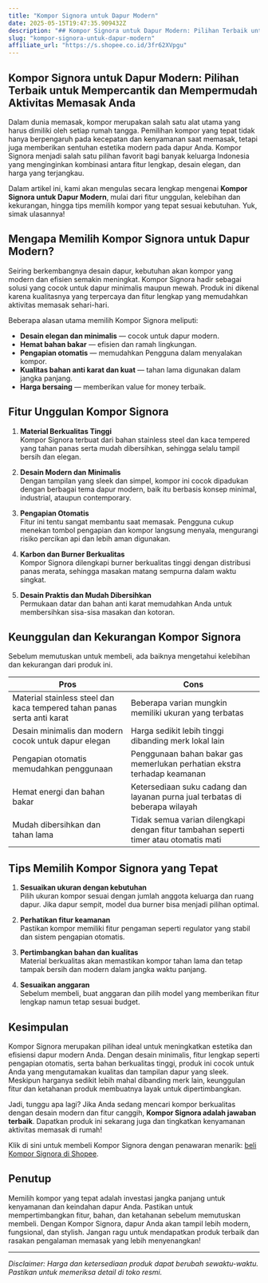 ```yaml
---
title: "Kompor Signora untuk Dapur Modern"
date: 2025-05-15T19:47:35.909432Z
description: "## Kompor Signora untuk Dapur Modern: Pilihan Terbaik untuk Mempercantik dan Mempermudah Aktivitas Memasak Anda..."
slug: "kompor-signora-untuk-dapur-modern"
affiliate_url: "https://s.shopee.co.id/3fr62XVpgu"
---
```

## Kompor Signora untuk Dapur Modern: Pilihan Terbaik untuk Mempercantik dan Mempermudah Aktivitas Memasak Anda

Dalam dunia memasak, kompor merupakan salah satu alat utama yang harus dimiliki oleh setiap rumah tangga. Pemilihan kompor yang tepat tidak hanya berpengaruh pada kecepatan dan kenyamanan saat memasak, tetapi juga memberikan sentuhan estetika modern pada dapur Anda. Kompor Signora menjadi salah satu pilihan favorit bagi banyak keluarga Indonesia yang menginginkan kombinasi antara fitur lengkap, desain elegan, dan harga yang terjangkau.

Dalam artikel ini, kami akan mengulas secara lengkap mengenai **Kompor Signora untuk Dapur Modern**, mulai dari fitur unggulan, kelebihan dan kekurangan, hingga tips memilih kompor yang tepat sesuai kebutuhan. Yuk, simak ulasannya!

## Mengapa Memilih Kompor Signora untuk Dapur Modern?

Seiring berkembangnya desain dapur, kebutuhan akan kompor yang modern dan efisien semakin meningkat. Kompor Signora hadir sebagai solusi yang cocok untuk dapur minimalis maupun mewah. Produk ini dikenal karena kualitasnya yang terpercaya dan fitur lengkap yang memudahkan aktivitas memasak sehari-hari.

Beberapa alasan utama memilih Kompor Signora meliputi:

- **Desain elegan dan minimalis** — cocok untuk dapur modern.
- **Hemat bahan bakar** — efisien dan ramah lingkungan.
- **Pengapian otomatis** — memudahkan Pengguna dalam menyalakan kompor.
- **Kualitas bahan anti karat dan kuat** — tahan lama digunakan dalam jangka panjang.
- **Harga bersaing** — memberikan value for money terbaik.

## Fitur Unggulan Kompor Signora

1. **Material Berkualitas Tinggi**  
Kompor Signora terbuat dari bahan stainless steel dan kaca tempered yang tahan panas serta mudah dibersihkan, sehingga selalu tampil bersih dan elegan.

2. **Desain Modern dan Minimalis**  
Dengan tampilan yang sleek dan simpel, kompor ini cocok dipadukan dengan berbagai tema dapur modern, baik itu berbasis konsep minimal, industrial, ataupun contemporary.

3. **Pengapian Otomatis**  
Fitur ini tentu sangat membantu saat memasak. Pengguna cukup menekan tombol pengapian dan kompor langsung menyala, mengurangi risiko percikan api dan lebih aman digunakan.

4. **Karbon dan Burner Berkualitas**  
Kompor Signora dilengkapi burner berkualitas tinggi dengan distribusi panas merata, sehingga masakan matang sempurna dalam waktu singkat.

5. **Desain Praktis dan Mudah Dibersihkan**  
Permukaan datar dan bahan anti karat memudahkan Anda untuk membersihkan sisa-sisa masakan dan kotoran.

## Keunggulan dan Kekurangan Kompor Signora

Sebelum memutuskan untuk membeli, ada baiknya mengetahui kelebihan dan kekurangan dari produk ini.

| **Pros** | **Cons** |
| --- | --- |
| Material stainless steel dan kaca tempered tahan panas serta anti karat | Beberapa varian mungkin memiliki ukuran yang terbatas |
| Desain minimalis dan modern cocok untuk dapur elegan | Harga sedikit lebih tinggi dibanding merk lokal lain |
| Pengapian otomatis memudahkan penggunaan | Penggunaan bahan bakar gas memerlukan perhatian ekstra terhadap keamanan |
| Hemat energi dan bahan bakar | Ketersediaan suku cadang dan layanan purna jual terbatas di beberapa wilayah |
| Mudah dibersihkan dan tahan lama | Tidak semua varian dilengkapi dengan fitur tambahan seperti timer atau otomatis mati |

## Tips Memilih Kompor Signora yang Tepat

1. **Sesuaikan ukuran dengan kebutuhan**  
Pilih ukuran kompor sesuai dengan jumlah anggota keluarga dan ruang dapur. Jika dapur sempit, model dua burner bisa menjadi pilihan optimal.

2. **Perhatikan fitur keamanan**  
Pastikan kompor memiliki fitur pengaman seperti regulator yang stabil dan sistem pengapian otomatis.

3. **Pertimbangkan bahan dan kualitas**  
Material berkualitas akan memastikan kompor tahan lama dan tetap tampak bersih dan modern dalam jangka waktu panjang.

4. **Sesuaikan anggaran**  
Sebelum membeli, buat anggaran dan pilih model yang memberikan fitur lengkap namun tetap sesuai budget.

## Kesimpulan

Kompor Signora merupakan pilihan ideal untuk meningkatkan estetika dan efisiensi dapur modern Anda. Dengan desain minimalis, fitur lengkap seperti pengapian otomatis, serta bahan berkualitas tinggi, produk ini cocok untuk Anda yang mengutamakan kualitas dan tampilan dapur yang sleek. Meskipun harganya sedikit lebih mahal dibanding merk lain, keunggulan fitur dan ketahanan produk membuatnya layak untuk dipertimbangkan.

Jadi, tunggu apa lagi? Jika Anda sedang mencari kompor berkualitas dengan desain modern dan fitur canggih, **Kompor Signora adalah jawaban terbaik**. Dapatkan produk ini sekarang juga dan tingkatkan kenyamanan aktivitas memasak di rumah!

Klik di sini untuk membeli Kompor Signora dengan penawaran menarik: [ beli Kompor Signora di Shopee](https://s.shopee.co.id/3fr62XVpgu).

## Penutup

Memilih kompor yang tepat adalah investasi jangka panjang untuk kenyamanan dan keindahan dapur Anda. Pastikan untuk mempertimbangkan fitur, bahan, dan ketahanan sebelum memutuskan membeli. Dengan Kompor Signora, dapur Anda akan tampil lebih modern, fungsional, dan stylish. Jangan ragu untuk mendapatkan produk terbaik dan rasakan pengalaman memasak yang lebih menyenangkan!

---

*Disclaimer: Harga dan ketersediaan produk dapat berubah sewaktu-waktu. Pastikan untuk memeriksa detail di toko resmi.*